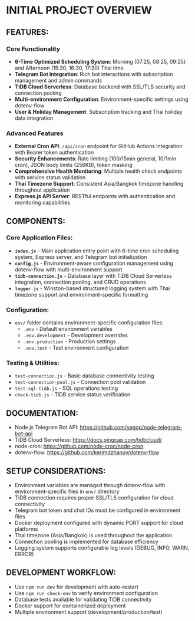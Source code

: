 # INITIAL PROJECT OVERVIEW

## FEATURES:

### Core Functionality
- **6-Time Optimized Scheduling System**: Morning (07:25, 08:25, 09:25) and Afternoon (15:30, 16:30, 17:30) Thai time
- **Telegram Bot Integration**: Rich bot interactions with subscription management and admin commands  
- **TiDB Cloud Serverless**: Database backend with SSL/TLS security and connection pooling
- **Multi-environment Configuration**: Environment-specific settings using dotenv-flow
- **User & Holiday Management**: Subscription tracking and Thai holiday data integration

### Advanced Features  
- **External Cron API**: `/api/cron` endpoint for GitHub Actions integration with Bearer token authentication
- **Security Enhancements**: Rate limiting (100/15min general, 10/1min cron), JSON body limits (256KB), token masking
- **Comprehensive Health Monitoring**: Multiple health check endpoints with service status validation
- **Thai Timezone Support**: Consistent Asia/Bangkok timezone handling throughout application
- **Express.js API Server**: RESTful endpoints with authentication and monitoring capabilities

## COMPONENTS:

### Core Application Files:
- **`index.js`** - Main application entry point with 6-time cron scheduling system, Express server, and Telegram bot initialization
- **`config.js`** - Environment-aware configuration management using dotenv-flow with multi-environment support
- **`tidb-connection.js`** - Database layer with TiDB Cloud Serverless integration, connection pooling, and CRUD operations
- **`logger.js`** - Winston-based structured logging system with Thai timezone support and environment-specific formatting

### Configuration:
- `env/` folder contains environment-specific configuration files:
  - `.env` - Default environment variables
  - `.env.development` - Development overrides
  - `.env.production` - Production settings
  - `.env.test` - Test environment configuration

### Testing & Utilities:
- `test-connection.js` - Basic database connectivity testing
- `test-connection-pool.js` - Connection pool validation
- `test-sql-tidb.js` - SQL operations testing
- `check-tidb.js` - TiDB service status verification

## DOCUMENTATION:

- Node.js Telegram Bot API: https://github.com/yagop/node-telegram-bot-api
- TiDB Cloud Serverless: https://docs.pingcap.com/tidbcloud/
- node-cron: https://github.com/node-cron/node-cron
- dotenv-flow: https://github.com/kerimdzhanov/dotenv-flow

## SETUP CONSIDERATIONS:

- Environment variables are managed through dotenv-flow with environment-specific files in `env/` directory
- TiDB connection requires proper SSL/TLS configuration for cloud connectivity
- Telegram bot token and chat IDs must be configured in environment files
- Docker deployment configured with dynamic PORT support for cloud platforms
- Thai timezone (Asia/Bangkok) is used throughout the application
- Connection pooling is implemented for database efficiency
- Logging system supports configurable log levels (DEBUG, INFO, WARN, ERROR)

## DEVELOPMENT WORKFLOW:

- Use `npm run dev` for development with auto-restart
- Use `npm run check-env` to verify environment configuration
- Database tests available for validating TiDB connectivity
- Docker support for containerized deployment
- Multiple environment support (development/production/test)